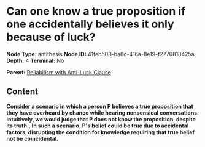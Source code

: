 # Can one know a true proposition if one accidentally believes it only because of luck?

**Node Type:** antithesis
**Node ID:** 41feb508-ba8c-416a-8e19-f2770818425a
**Depth:** 4
**Terminal:** No

**Parent:** [Reliabilism with Anti-Luck Clause](reliabilism-with-anti-luck-clause-synthesis-f1ab0fb5-9303-4a33-8502-cba60b75c537.md)

## Content

**Consider a scenario in which a person P believes a true proposition that they have overheard by chance while hearing nonsensical conversations. Intuitively, we would judge that P does not know the proposition, despite its truth.**, **In such a scenario, P's belief could be true due to accidental factors, disrupting the condition for knowledge requiring that true belief not be coincidental.**
